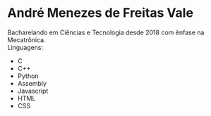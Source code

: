 # André Menezes de Freitas Vale

<div id="aprt">
  Bacharelando em Ciências e Tecnologia desde 2018 com ênfase na Mecatrônica.
</div>

<div id="lags">
  Linguagens:
  <ul>
    <li> C </li>
    <li> C++ </li>
    <li> Python </li>
    <li> Assembly </li>
    <li> Javascript </li>
    <li> HTML </li>
    <li> CSS </li>
  </ul
</div>

